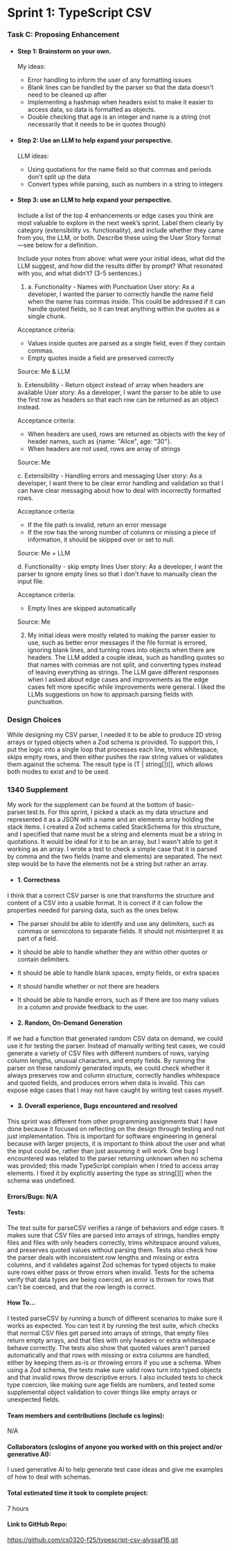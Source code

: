 # Sprint 1: TypeScript CSV

### Task C: Proposing Enhancement

- #### Step 1: Brainstorm on your own.
  My ideas:
    - Error handling to inform the user of any formatting issues
    - Blank lines can be handled by the parser so that the data doesn't need to be cleaned up after
    - Implementing a hashmap when headers exist to make it easier to access data, so data is formatted as objects.
    - Double checking that age is an integer and name is a string (not necessarily that it needs to be in quotes though)

- #### Step 2: Use an LLM to help expand your perspective.
   LLM ideas:
    - Using quotations for the name field so that commas and periods don't split up the data
    - Convert types while parsing, such as numbers in a string to integers

- #### Step 3: use an LLM to help expand your perspective.

  Include a list of the top 4 enhancements or edge cases you think are most valuable to explore in the next week’s sprint. Label them clearly by category (extensibility vs. functionality), and include whether they came from you, the LLM, or both. Describe these using the User Story format—see below for a definition. 

  Include your notes from above: what were your initial ideas, what did the LLM suggest, and how did the results differ by prompt? What resonated with you, and what didn’t? (3-5 sentences.) 

  1) a. Functionality - Names with Punctuation
  User story:
  As a developer, I wanted the parser to correctly handle the name field when the name has commas inside. 
  This could be addressed if it can handle quoted fields, so it can treat anything within the quotes as a single chunk.

  Acceptance criteria:
    - Values inside quotes are parsed as a single field, even if they contain commas.
    - Empty quotes inside a field are preserved correctly

  Source: Me & LLM

  b. Extensibility - Return object instead of array when headers are available
  User story:
  As a developer, I want the parser to be able to use the first row as headers so that each row can be returned as an object instead.

  Acceptance criteria:
  - When headers are used, rows are returned as objects with the key of header names, such as {name: "Alice", age: "30"}.
  - When headers are not used, rows are array of strings

  Source: Me

  c. Extensibility - Handling errors and messaging
  User story:
  As a developer, I want there to be clear error handling and validation so that I can have clear messaging about how to deal with incorrectly formatted rows.

  Acceptance criteria:
  - If the file path is invalid, return an error message
  - If the row has the wrong number of columns or missing a piece of information, it should be skipped over or set to null.

  Source: Me + LLM

  d. Functionality - skip empty lines
  User story:
  As a developer, I want the parser to ignore empty lines so that I don't have to manually clean the input file.

  Acceptance criteria:
  - Empty lines are skipped automatically

  Source: Me

  2) My initial ideas were mostly related to making the parser easier to use, such as better error messages if the file format is errored, ignoring blank lines, and turning rows into objects when there are headers. The LLM added a couple ideas, such as handling quotes so that names with commas are not split, and converting types instead of leaving everything as strings. The LLM gave different responses when I asked about edge cases and improvements as the edge cases felt more specific while improvements were general. I liked the LLMs suggestions on how to approach parsing fields with punctuation.

### Design Choices
While designing my CSV parser, I needed it to be able to produce 2D string arrays or typed objects when a Zod schema is provided. To support this, I put the logic into a single loop that processes each line, trims whitespace, skips empty rows, and then either pushes the raw string values or validates them against the schema. The result type is (T | string[])[], which allows both modes to exist and to be used.

### 1340 Supplement
My work for the supplement can be found at the bottom of basic-parser.test.ts. For this sprint, I picked a stack as my data structure and represented it as a JSON with a name and an elements array holding the stack items. I created a Zod schema called StackSchema for this structure, and I specified that name must be a string and elements must be a string in quotations. It would be ideal for it to be an array, but I wasn't able to get it working as an array. I wrote a test to check a simple case that it is parsed by comma and the two fields (name and elements) are separated. The next step would be to have the elements not be a string but rather an array.

- #### 1. Correctness
I think that a correct CSV parser is one that transforms the structure and content of a CSV into a usable format. It is correct if it can follow the properties needed for parsing data, such as the ones below.
- The parser should be able to identify and use any delimiters, such as commas or semicolons to separate fields. It should not misinterpret it as part of a field.
- It should be able to handle whether they are within other quotes or contain delimiters.
- It should be able to handle blank spaces, empty fields, or extra spaces
- It should handle whether or not there are headers
- It should be able to handle errors, such as if there are too many values in a column and provide feedback to the user.


- #### 2. Random, On-Demand Generation
If we had a function that generated random CSV data on demand, we could use it for testing the parser. Instead of manually writing test cases, we could generate a variety of CSV files with different numbers of rows, varying column lengths, unusual characters, and empty fields. By running the parser on these randomly generated inputs, we could check whether it always preserves row and column structure, correctly handles whitespace and quoted fields, and produces errors when data is invalid. This can expose edge cases that I may not have caught by writing test cases myself.

- #### 3. Overall experience, Bugs encountered and resolved
This sprint was different from other programming assignments that I have done because it focused on reflecting on the design through testing and not just implementation. This is important for software engineering in general because with larger projects, it is important to think about the user and what the input could be, rather than just assuming it will work. One bug I encountered was related to the parser returning unknown when no schema was provided; this made TypeScript complain when I tried to access array elements. I fixed it by explicitly asserting the type as string[][] when the schema was undefined.

#### Errors/Bugs: N/A
#### Tests:
The test suite for parseCSV verifies a range of behaviors and edge cases. It makes sure that CSV files are parsed into arrays of strings, handles empty files and files with only headers correctly, trims whitespace around values, and preserves quoted values without parsing them. Tests also check how the parser deals with inconsistent row lengths and missing or extra columns, and it validates against Zod schemas for typed objects to make sure rows either pass or throw errors when invalid. Tests for the schema verify that data types are being coerced, an error is thrown for rows that can't be coerced, and that the row length is correct.

#### How To…
I tested parseCSV by running a bunch of different scenarios to make sure it works as expected. You can test it by running the test suite, which checks that normal CSV files get parsed into arrays of strings, that empty files return empty arrays, and that files with only headers or extra whitespace behave correctly. The tests also show that quoted values aren’t parsed automatically and that rows with missing or extra columns are handled, either by keeping them as-is or throwing errors if you use a schema. When using a Zod schema, the tests make sure valid rows turn into typed objects and that invalid rows throw descriptive errors. I also included tests to check type coercion, like making sure age fields are numbers, and tested some supplemental object validation to cover things like empty arrays or unexpected fields.

#### Team members and contributions (include cs logins):
N/A
#### Collaborators (cslogins of anyone you worked with on this project and/or generative AI):
I used generative AI to help generate test case ideas and give me examples of how to deal with schemas.
#### Total estimated time it took to complete project:
7 hours
#### Link to GitHub Repo:  
https://github.com/cs0320-f25/typescript-csv-alyssaf16.git